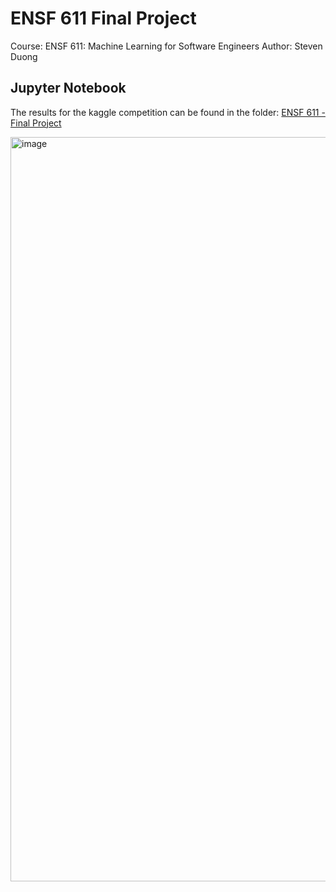 # ENSF 611 Final Project

Course: ENSF 611: Machine Learning for Software Engineers
Author: Steven Duong

## Jupyter Notebook
The results for the kaggle competition can be found in the folder: [ENSF 611 - Final Project](https://github.com/StevenD24/ENSF-611-Final-Project/tree/main/ENSF%20611%20-%20Final%20Project)

<img width="1191" alt="image" src="https://user-images.githubusercontent.com/105379503/227672116-16b1968f-08ee-4a96-a436-c380d6cf6cf1.png">
